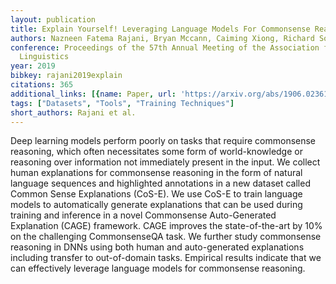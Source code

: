 ```yaml
---
layout: publication
title: Explain Yourself! Leveraging Language Models For Commonsense Reasoning
authors: Nazneen Fatema Rajani, Bryan Mccann, Caiming Xiong, Richard Socher
conference: Proceedings of the 57th Annual Meeting of the Association for Computational
  Linguistics
year: 2019
bibkey: rajani2019explain
citations: 365
additional_links: [{name: Paper, url: 'https://arxiv.org/abs/1906.02361'}]
tags: ["Datasets", "Tools", "Training Techniques"]
short_authors: Rajani et al.
---
```

Deep learning models perform poorly on tasks that require commonsense
reasoning, which often necessitates some form of world-knowledge or reasoning
over information not immediately present in the input. We collect human
explanations for commonsense reasoning in the form of natural language
sequences and highlighted annotations in a new dataset called Common Sense
Explanations (CoS-E). We use CoS-E to train language models to automatically
generate explanations that can be used during training and inference in a novel
Commonsense Auto-Generated Explanation (CAGE) framework. CAGE improves the
state-of-the-art by 10% on the challenging CommonsenseQA task. We further study
commonsense reasoning in DNNs using both human and auto-generated explanations
including transfer to out-of-domain tasks. Empirical results indicate that we
can effectively leverage language models for commonsense reasoning.